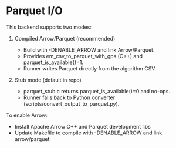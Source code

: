 Parquet I/O
===========

This backend supports two modes:

1) Compiled Arrow/Parquet (recommended)
   - Build with -DENABLE_ARROW and link Arrow/Parquet.
   - Provides em_csv_to_parquet_with_gps (C++) and parquet_is_available()=1.
   - Runner writes Parquet directly from the algorithm CSV.

2) Stub mode (default in repo)
   - parquet_stub.c returns parquet_is_available()=0 and no-ops.
   - Runner falls back to Python converter (scripts/convert_output_to_parquet.py).

To enable Arrow:
  - Install Apache Arrow C++ and Parquet development libs
  - Update Makefile to compile with -DENABLE_ARROW and link arrow/parquet


